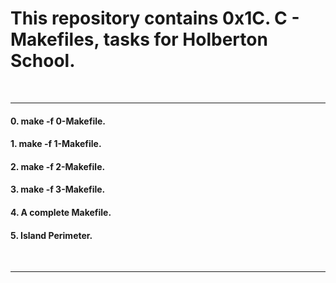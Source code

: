 <h1>This repository contains 0x1C. C - Makefiles, tasks for Holberton School.</h1>
<br>
<hr>
<h4>0. make -f 0-Makefile.</h4>
<h4>1. make -f 1-Makefile.</h4>
<h4>2. make -f 2-Makefile.</h4>
<h4>3. make -f 3-Makefile.</h4>
<h4>4. A complete Makefile.</h4>
<h4>5. Island Perimeter.</h4>
<br>
<hr>
